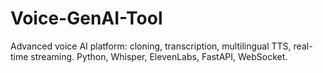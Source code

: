 # Voice-GenAI-Tool
Advanced voice AI platform: cloning, transcription, multilingual TTS, real-time streaming. Python, Whisper, ElevenLabs, FastAPI, WebSocket.
